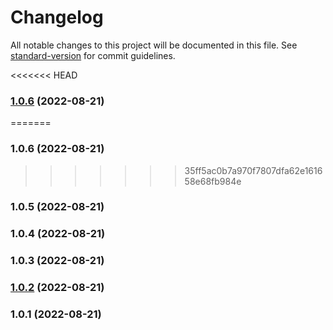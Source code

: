 # Changelog

All notable changes to this project will be documented in this file. See [standard-version](https://github.com/conventional-changelog/standard-version) for commit guidelines.

<<<<<<< HEAD
### [1.0.6](https://github.com/raashidjunaid1/publish_action/compare/v1.0.5...v1.0.6) (2022-08-21)
=======
### 1.0.6 (2022-08-21)
>>>>>>> 35ff5ac0b7a970f7807dfa62e161658e68fb984e

### 1.0.5 (2022-08-21)

### 1.0.4 (2022-08-21)

### 1.0.3 (2022-08-21)

### [1.0.2](https://github.com/raashidjunaid1/publish_action/compare/v1.0.1...v1.0.2) (2022-08-21)

### 1.0.1 (2022-08-21)
